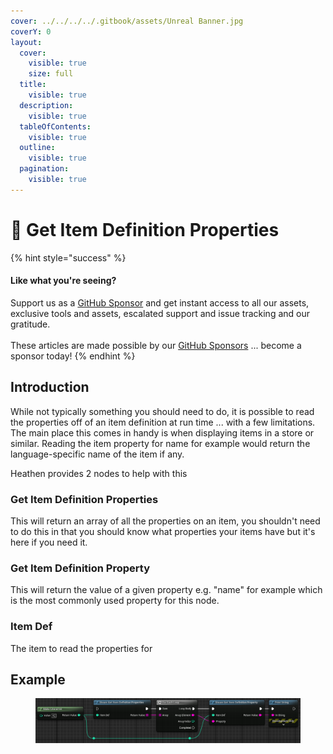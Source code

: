 ```yaml
---
cover: ../../../../.gitbook/assets/Unreal Banner.jpg
coverY: 0
layout:
  cover:
    visible: true
    size: full
  title:
    visible: true
  description:
    visible: true
  tableOfContents:
    visible: true
  outline:
    visible: true
  pagination:
    visible: true
---
```


# 🔵 Get Item Definition Properties

{% hint style="success" %}
#### Like what you're seeing?

Support us as a [GitHub Sponsor](../../../../become-a-sponsor/) and get instant access to all our assets, exclusive tools and assets, escalated support and issue tracking and our gratitude.\
\
These articles are made possible by our [GitHub Sponsors](../../../../become-a-sponsor/) ... become a sponsor today!
{% endhint %}

## Introduction

While not typically something you should need to do, it is possible to read the properties off of an item definition at run time ... with a few limitations. The main place this comes in handy is when displaying items in a store or similar. Reading the item property for name for example would return the language-specific name of the item if any.

Heathen provides 2 nodes to help with this

### Get Item Definition Properties

This will return an array of all the properties on an item, you shouldn't need to do this in that you should know what properties your items have but it's here if you need it.

### Get Item Definition Property

This will return the value of a given property e.g. "name" for example which is the most commonly used property for this node.

### Item Def

The item to read the properties for

## Example

<figure><img src="../../../../.gitbook/assets/image (16) (1) (1) (1) (1) (1).png" alt=""><figcaption></figcaption></figure>
